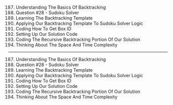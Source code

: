 187. Understanding The Basics Of Backtracking
188. Question #28 - Sudoku Solver
189. Learning The Backtracking Template
190. Applying Our Backtracking Template To Sudoku Solver Logic
191. Coding How To Get Box ID
192. Setting Up Our Solution Code
193. Coding The Recursive Backtracking Portion Of Our Solution
194. Thinking About The Space And Time Complexity

---

187. Understanding The Basics Of Backtracking
188. Question #28 - Sudoku Solver
189. Learning The Backtracking Template
190. Applying Our Backtracking Template To Sudoku Solver Logic
191. Coding How To Get Box ID
192. Setting Up Our Solution Code
193. Coding The Recursive Backtracking Portion Of Our Solution
194. Thinking About The Space And Time Complexity
